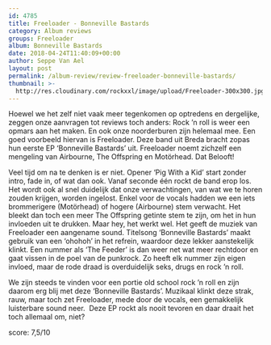 ```yaml
---
id: 4785
title: Freeloader - Bonneville Bastards
category: Album reviews
groups: Freeloader
album: Bonneville Bastards
date: 2018-04-24T11:40:09+00:00
author: Seppe Van Ael
layout: post
permalink: /album-review/review-freeloader-bonneville-bastards/
thumbnail: >-
  http://res.cloudinary.com/rockxxl/image/upload/Freeloader-300x300.jpg
---
```

Hoewel we het zelf niet vaak meer tegenkomen op optredens en dergelijke, zeggen onze aanvragen tot reviews toch anders: Rock ’n roll is weer een opmars aan het maken. En ook onze noorderburen zijn helemaal mee. Een goed voorbeeld hiervan is Freeloader. Deze band uit Breda bracht zopas hun eerste EP ‘Bonneville Bastards’ uit. Freeloader noemt zichzelf een mengeling van Airbourne, The Offspring en Motörhead. Dat Belooft!

Veel tijd om na te denken is er niet. Opener ‘Pig With a Kid’ start zonder intro, fade in, of wat dan ook. Vanaf seconde één rockt de band erop los. Het wordt ook al snel duidelijk dat onze verwachtingen, van wat we te horen zouden krijgen, worden ingelost. Enkel voor de vocals hadden we een iets brommerigere (Motörhead) of hogere (Airbourne) stem verwacht. Het bleekt dan toch een meer The Offspring getinte stem te zijn, om het in hun invloeden uit te drukken. Maar hey, het werkt wel. Het geeft de muziek van Freeloader een aangename sound. Titelsong ‘Bonneville Bastards’ maakt gebruik van een ‘ohohoh’ in het refrein, waardoor deze lekker aanstekelijk klinkt. Een nummer als ‘The Feeder’ is dan weer net wat meer rechtdoor en gaat vissen in de poel van de punkrock. Zo heeft elk nummer zijn eigen invloed, maar de rode draad is overduidelijk seks, drugs en rock ’n roll.

We zijn steeds te vinden voor een portie old school rock ’n roll en zijn daarom erg blij met deze ‘Bonneville Bastards’. Muzikaal klinkt deze strak, rauw, maar toch zet Freeloader, mede door de vocals, een gemakkelijk luisterbare sound neer.  Deze EP rockt als nooit tevoren en daar draait het toch allemaal om, niet?

score: 7,5/10
